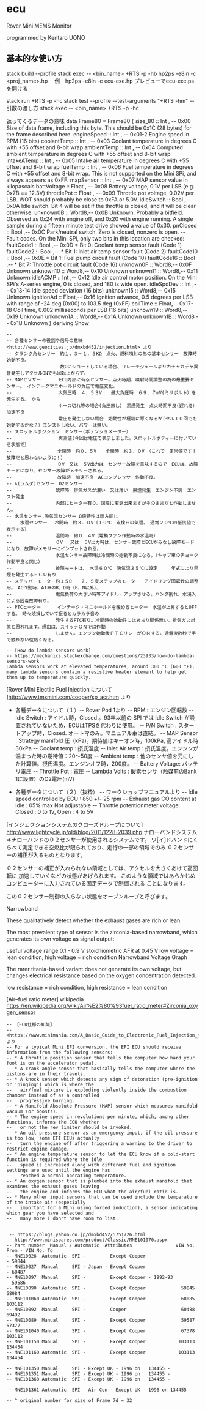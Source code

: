 # ecu

Rover Mini MEMS Monitor

programmed by Kentaro UONO

## 基本的な使い方
stack build --profile
stack exec -- <bin_name> +RTS -p -hb
hp2ps -e8in -c <proj_name>.hp
　例　hp2ps -e8in -c ecu-exe.hp
 プレビューでecu-exe.psを開ける

stack run +RTS -p -hc
stack test --profile --test-arguments "+RTS -hm" -- 引数の渡し方
stack exec -- <bin_name> +RTS -p -hc

返ってくるデータの意味
data Frame80  = Frame80 {
        size_80     :: Int , -- 0x00	Size of data frame, including this byte. This should be 0x1C (28 bytes) for the frame described here.
        engineSpeed :: Int , -- 0x01-2	Engine speed in RPM (16 bits)
        coolantTemp :: Int , -- 0x03	Coolant temperature in degrees C with +55 offset and 8-bit wrap
        ambientTemp :: Int , -- 0x04	Computed ambient temperature in degrees C with +55 offset and 8-bit wrap
        intakeATemp :: Int , -- 0x05	Intake air temperature in degrees C with +55 offset and 8-bit wrap
        fuelTemp    :: Int , -- 0x06	Fuel temperature in degrees C with +55 offset and 8-bit wrap. This is not supported on the Mini SPi, and always appears as 0xFF.
        mapSensor   :: Int , -- 0x07	MAP sensor value in kilopascals
        battVoltage :: Float , -- 0x08	Battery voltage, 0.1V per LSB (e.g. 0x7B == 12.3V)
        throttlePot :: Float , -- 0x09	Throttle pot voltage, 0.02V per LSB. WOT should probably be close to 0xFA or 5.0V.
        idleSwitch  :: Bool ,-- 0x0A	Idle switch. Bit 4 will be set if the throttle is closed, and it will be clear otherwise.
        unknown0B   :: Word8,-- 0x0B	Unknown. Probably a bitfield. Observed as 0x24 with engine off, and 0x20 with engine running. A single sample during a fifteen minute test drive showed a value of 0x30.
        pnClosed    :: Bool ,-- 0x0C	Park/neutral switch. Zero is closed, nonzero is open.
        -- Fault codes. On the Mini SPi, only two bits in this location are checked:             
        faultCode1  :: Bool ,-- 0x0D  * Bit 0: Coolant temp sensor fault (Code 1)
        faultCode2  :: Bool ,--       * Bit 1: Inlet air temp sensor fault (Code 2)
        faultCode10 :: Bool ,-- 0x0E  * Bit 1: Fuel pump circuit fault (Code 10)
        faultCode16 :: Bool ,--       * Bit 7: Throttle pot circuit fault (Code 16)
        unknown0F   :: Word8,-- 0x0F	Unknown
        unknown10   :: Word8,-- 0x10	Unknown
        unknown11   :: Word8,-- 0x11	Unknown
        idleACMP    :: Int  ,-- 0x12	Idle air control motor position. On the Mini SPi's A-series engine, 0 is closed, and 180 is wide open.
        idleSpdDev  :: Int  ,-- 0x13-14	Idle speed deviation (16 bits)
        unknown15   :: Word8,-- 0x15	Unknown
        ignitionAd  :: Float,-- 0x16	Ignition advance, 0.5 degrees per LSB with range of -24 deg (0x00) to 103.5 deg (0xFF)
        coilTime    :: Float,-- 0x17-18	Coil time, 0.002 milliseconds per LSB (16 bits)
        unknown19   :: Word8,-- 0x19	Unknown
        unknown1A   :: Word8,-- 0x1A	Unknown
        unknown1B   :: Word8 -- 0x1B	Unknown
    } deriving Show




    --
    -- 各種センサーの役割や信号の意味 <http://www.geocities.jp/dmxbd452/injection.html> より
    -- クランク角センサー　約１，３～１，５KΩ　点火、燃料噴射の為の基本センサー　故障時　始動不良。
    --                　数Ωにショートしている場合、リレーモジュールよりカチャカチャ異音発生しアクセルONでも回転上がらず。
    -- MAPセンサー　　　　ECU内部に有るセンサー。点火時期、噴射時間調整の為の最重要センサー。　インテークマニホールドの負圧で電圧変化。
    --                 大気圧時　４．５３V　　最大負圧時　６９．７mV(ミリボルト）を発生する。　から
    --                 ホース切れ等の場合(負圧無し）　黒煙発生　点火時期不良(遅れる）　加速不良
    --                 電圧を発生しない場合　始動性が極端に悪くなるが(セル１０回でも始動するかな？）エンストしない、パワーは無い。　
    -- スロットルポジション　センサー(ポテンショメーター）
    --                 実測値(今回は電圧で表示しました。スロットルボディーに付いている状態で）
    --               　全閉時　約０，５V　　全開時　約３．０V　（これで　正常値です！故障だと思わないように！）
    --               　０V　又は　５V出力は　センサー故障を意味するので　ECUは、故障モードになり、センサー故障がメモリーされる。
    --               　故障時　加速不良　ACコンプレッサー作動不良。
    -- λ(ラムダ)センサー　O2センサー
    --                故障時　排気ガスが濃い　又は薄い　黒煙発生　エンジン不調　エンスト発生
    --                内部にヒーター有り。国産に変更出来ますがそのままだと作動しません。　
    -- 水温センサー,吸気温センサー Ω値特性は両方同じ　
    --   水温センサー　 冷間時　約３．０V（１０℃　点検日の気温。　通常２０℃の抵抗値で表示する）
    --                温間時　約０．４V（電動ファン作動時の水温時）
    --                ０V 　又は　５V出力時は、センサー故障とECUがみなし故障モードになり、故障がメモリーにインプットされる。
    --                水温センサー故障時は冷間時の始動不良になる。（キャブ車のチョーク作動不良と同じ）
    --                故障モードは、　水温６０℃　吸気温３５℃に設定　　　年式により黒煙を発生するＥＣＵ有り
    -- ステッパーモーター約１５Ω　　７．５度ステップのモーター　アイドリング回転数の調整用。　AC作動時、AT車のR、D時（P、N以外）、
    --                電気負荷の大きい時等アイドル・アップさせる。ハンダ割れ、水浸入による固着故障有り。
    -- PTCヒーター      インテーク・マニホールドを暖めるヒーター　水温が上昇するとOFFする。　時々焼損していて振るとカラカラ音の
    --                発生するPTC有り。冷間時の始動性にはあまり関係無い。排気ガス対策と思われます。理由は、スイッチＯＮでは作動
    --                しません。エンジン始動後ＰＴＣリレーがＯＮする。通電後数秒で手で触れない位熱くなる。
    
    -- [How do lambda sensors work]
    -- https://mechanics.stackexchange.com/questions/23933/how-do-lambda-sensors-work
    Lambda sensors work at elevated temperatures, around 300 °C (600 °F); many lambda sensors contain a resistive heater element to help get them up to temperature quickly.

[Rover Mini Electlic Fuel Injection について ]<http://www.tmsmini.com/cooper/sp_acr.htm> より

- 各種データについて（１）-- Rover Pod 1より
-- RPM            : エンジン回転数
-- Idle Switch    : アイドル時，Closed 。93年以前の SPI では Idle Switch が設置されていないため，ECUはTPSを代わりに使用。
-- P/N Switch     : スタートアップ時，Closed. オートマのみ。マニュアル車は直結。
-- MAP Sensor     : Strategy manifold 圧（kPa)。期待値はキーオン時，100kPa, 高アイドル時30kPa
-- Coolant temp   : 摂氏温度
-- Inlet Air temp : 摂氏温度。エンジンが温まった時の期待値：20〜50度
-- Ambient temp   : 他のセンサ値を元にした計算値。摂氏温度。エンジンオフ時，200度。
-- Battery Voltage: バッテリ電圧
-- Throttle Pot   : 電圧
-- Lambda Volts   : 酸素センサ（触媒前のBank 1に設置）のO2電圧(mV)

- 各種データについて（２）（抜粋） -- ワークショップマニュアルより
-- Idle speed controlled by ECU   : 850 +/- 25 rpm
-- Exhaust gas CO content at idle : 05% max Not adjustable
-- Throttle potentionmeter voltage: Closed : 0 to 1V, Open : 4 to 5V

[インジェクションシステムのクローズドループについて]
<http://www.lightcycle.jp/old/blog/2011/1228-2039.php>
ナローバンドシステム⇒ナローバンドの０２センサーが使用されるシステムです。
ワ[イ]ドバンドにくらべて測定できる空燃比が限られており、走行の一部の領域でのみ
０２センサーの補正が入るものとなります。

０２センサーの補正が入れられない領域としては、アクセルを大きくあけて高回転に
加速していくなどの状態があげられます。
このような領域ではあらかじめコンピューターに入力されている固定データで制御される
ことになります。

この０２センサー制御の入らない状態をオープンループと呼びます。

Narrowband

These qualitatively detect whether the exhaust gases are rich or lean.

The most prevalent type of sensor is the zirconia-based narrowband, which generates its own voltage as signal output:

useful voltage range 0.1 - 0.9 V
stoichiometric AFR at 0.45 V
low voltage = lean condition, high voltage = rich condition
Narrowband Voltage Graph

The rarer titania-based variant does not generate its own voltage, but changes electrical resistance based on the oxygen concentration detected.

low resistance = rich condition, high resistance = lean condition

[Air–fuel ratio meter] wikipedia
<https://en.wikipedia.org/wiki/Air%E2%80%93fuel_ratio_meter#Zirconia_oxygen_sensor>


    -- 【ECU仕様の知識】
    -- <https://www.minimania.com/A_Basic_Guide_to_Electronic_Fuel_Injection_for_Minis> より
    -- For a typical Mini EFI conversion, the EFI ECU should receive information from the following sensors:
    -- * A throttle position sensor that tells the computer how hard your foot is on the accelerator pedal.
    -- * A crank angle sensor that basically tells the computer where the pistons are in their travels.
    -- * A knock sensor which detects any sign of detonation (pre-ignition or 'pinging') which is where the 
    --   air/fuel mixture is exploding violently inside the combustion chamber instead of as a controlled 
    --   progressive burning.
    -- * A Manifold Absolute Pressure (MAP) sensor which measures manifold vacuum (or boost!).
    -- * The engine speed in revolutions per minute, which, among other functions, informs the ECU whether 
    --   or not the rev limiter should be invoked.
    -- * An oil pressure sensor as an emergency input, if the oil pressure is too low, some EFI ECUs actually 
    --   turn the engine off after triggering a warning to the driver to restrict engine damage.
    -- * An engine temperature sensor to let the ECU know if a cold-start function is required where the idle 
    --   speed is increased along with different fuel and ignition settings are used until the engine has 
    --   reached a normal operating temperature.
    -- * An oxygen sensor that is plumbed into the exhaust manifold that examines the exhaust gases leaving 
    --   the engine and informs the ECU what the air/fuel ratio is.
    -- * Many other input sensors that can be used include the temperature of the intake air (especially 
    --   important for a Mini using forced induction), a sensor indicating which gear you have selected and 
    --   many more I don't have room to list.
 

     -- https://blogs.yahoo.co.jp/dmxbd452/5751726.html
    -- http://www.minispares.com/product/Classic/MNE101070.aspx
    -- Part number	Manual / Automatic	Attributes	              VIN No. From - VIN No. To 
    -- MNE10026	 Automatic	SPI -         Except Cooper	 	              - 59844
    -- MNE10027	 Manual    	SPI - Japan - Except Cooper	                  - 60487
    -- MNE10097	 Manual	    SPI -         Except Cooper - 1992-93	 	  - 59586
    -- MNE10090	 Automatic	SPI -         Except Cooper	            59845	68084
    -- MNE101060 Automatic	SPI -         Except Cooper	            68085	103112
    -- MNE10092	 Manual	    SPI -         Cooper	                60488	69492
    -- MNE10089	 Manual	    SPI -         Except Cooper	            59587	67377
    -- MNE101040 Manual	    SPI -         Except Cooper	            67378	103112
    -- MNE101150 Manual	    SPI -         Except Cooper	           103113	134454
    -- MNE101160 Automatic	SPI -         Except Cooper     	   103113	134454

    -- MNE101350 Manual	    SPI - Except UK - 1996 on	134455 - 	 
    -- MNE101351 Manual	    SPI - Except UK - 1996 on	134455 - 
    -- MNE101360 Automatic	SPI - Except UK - 1996 on	134455 - 	 
    
    -- MNE101361 Automatic	SPI - Air Con - Except UK - 1996 on	134455 - 	 
    
    -- ^ original number for size of Frame 7d = 32


